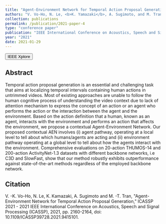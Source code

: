 ```yaml
---
title: "Agent-Environment Network for Temporal Action Proposal Generation"
authors: "V. Vo-Ho, N. Le, <b>K. Yamazaki</b>, A. Sugimoto, and M. Tran"
collection: publications
permalink: /publication/2021-paper-4
type: "conference paper"
publication: "IEEE International Conference on Acoustics, Speech and Signal Processing (ICASSP)"
year: "2021"
date: 2021-01-29
---
```

<button class="btn btn-round btn-sm btn-ghost-blue" onclick="location.href='https://ieeexplore.ieee.org/document/9415101'">IEEE Xplore</button>

## Abstract
Temporal action proposal generation is an essential and challenging task that aims at localizing temporal intervals containing human actions in untrimmed videos. Most of existing approaches are unable to follow the human cognitive process of understanding the video context due to lack of attention mechanism to express the concept of an action or an agent who performs the action or the interaction between the agent and the environment. Based on the action definition that a human, known as an agent, interacts with the environment and performs an action that affects the environment, we propose a contextual Agent-Environment Network. Our proposed contextual AEN involves (i) agent pathway, operating at a local level to tell about which humans/agents are acting and (ii) environment pathway operating at a global level to tell about how the agents interact with the environment. Comprehensive evaluations on 20-action THUMOS-14 and 200-action ActivityNet-1.3 datasets with different backbone networks, i.e C3D and SlowFast, show that our method robustly exhibits outperformance against state-of-the-art methods regardless of the employed backbone network.

## Citation
V. -K. Vo-Ho, N. Le, K. Kamazaki, A. Sugimoto and M. -T. Tran, "Agent-Environment Network for Temporal Action Proposal Generation," ICASSP 2021 - 2021 IEEE International Conference on Acoustics, Speech and Signal Processing (ICASSP), 2021, pp. 2160-2164, doi: 10.1109/ICASSP39728.2021.9415101.
